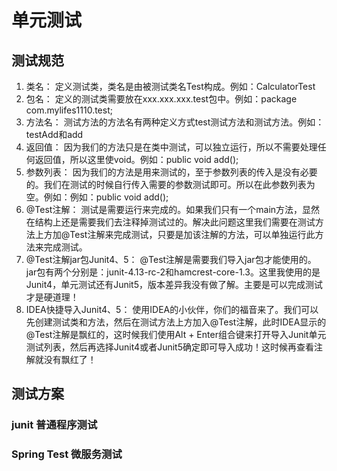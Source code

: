 # 单元测试

## 测试规范

1. 类名： 定义测试类，类名是由被测试类名Test构成。例如：CalculatorTest
2. 包名： 定义的测试类需要放在xxx.xxx.xxx.test包中。例如：package com.mylifes1110.test;
3. 方法名： 测试方法的方法名有两种定义方式test测试方法和测试方法。例如：testAdd和add
4. 返回值： 因为我们的方法只是在类中测试，可以独立运行，所以不需要处理任何返回值，所以这里使void。例如：public void add();
5. 参数列表： 因为我们的方法是用来测试的，至于参数列表的传入是没有必要的。我们在测试的时候自行传入需要的参数测试即可。所以在此参数列表为空。例如：例如：public void add();
6. @Test注解： 测试是需要运行来完成的。如果我们只有一个main方法，显然在结构上还是需要我们去注释掉测试过的。解决此问题这里我们需要在测试方法上方加@Test注解来完成测试，只要是加该注解的方法，可以单独运行此方法来完成测试。
7. @Test注解jar包Junit4、5： @Test注解是需要我们导入jar包才能使用的。jar包有两个分别是：junit-4.13-rc-2和hamcrest-core-1.3。这里我使用的是Junit4，单元测试还有Junit5，版本差异我没有做了解。主要是可以完成测试才是硬道理！
8. IDEA快捷导入Junit4、5： 使用IDEA的小伙伴，你们的福音来了。我们可以先创建测试类和方法，然后在测试方法上方加入@Test注解，此时IDEA显示的@Test注解是飘红的，这时候我们使用Alt + Enter组合键来打开导入Junit单元测试列表，然后再选择Junit4或者Junit5确定即可导入成功！这时候再查看注解就没有飘红了！



## 测试方案

### junit 普通程序测试

### Spring Test 微服务测试

